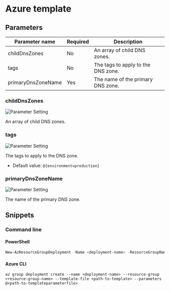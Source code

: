 # Azure template

## Parameters

Parameter name | Required | Description
-------------- | -------- | -----------
childDnsZones  | No       | An array of child DNS zones.
tags           | No       | The tags to apply to the DNS zone.
primaryDnsZoneName | Yes      | The name of the primary DNS zone.

### childDnsZones

![Parameter Setting](https://img.shields.io/badge/parameter-optional-green?style=flat-square)

An array of child DNS zones.

### tags

![Parameter Setting](https://img.shields.io/badge/parameter-optional-green?style=flat-square)

The tags to apply to the DNS zone.

- Default value: `@{environment=production}`

### primaryDnsZoneName

![Parameter Setting](https://img.shields.io/badge/parameter-required-orange?style=flat-square)

The name of the primary DNS zone.

## Snippets

### Command line

#### PowerShell

```powershell
New-AzResourceGroupDeployment -Name <deployment-name> -ResourceGroupName <resource-group-name> -TemplateFile <path-to-template> -TemplateParameterFile <path-to-templateparameter>
```

#### Azure CLI

```text
az group deployment create --name <deployment-name> --resource-group <resource-group-name> --template-file <path-to-template> --parameters @<path-to-templateparameterfile>
```
